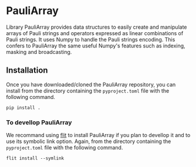 # PauliArray

Library PauliArray provides data structures to easily create and manipulate arrays of Pauli strings and operators expressed as linear combinations of Pauli strings. It uses Numpy to handle the Pauli strings encoding. This confers to PauliArray the same useful Numpy's features such as indexing, masking and broadcasting.

## Installation

Once you have downloaded/cloned the PauliArray repository, you can install from the directory containing the `pyproject.toml` file with the following command.

```
pip install .
```

### To devellop PauliArray

We recommand using [flit](https://flit.pypa.io/en/stable/) to install PauliArray if you plan to devellop it and to use its symbolic link option. Again, from the directory containing the `pyproject.toml` file with the following command.

```
flit install --symlink
```
